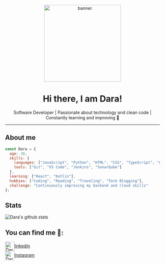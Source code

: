 <!-- Header Image or Banner -->
<p align="center">
  <img src="https://github.com/user-attachments/assets/92de7897-ce82-4d80-b285-820800278dad" alt="banner" width="250" height="250"/>
</p>

<!-- Main Title -->
<h1 align="center">Hi there, I am Dara!</h1>

<!-- Short description -->
<p align="center">Software Developer | Passionate about technology and clean code | Constantly learning and improving 🚀</p>

---

<!-- About Me Section with code block -->
## About me

```javascript
const Dara = {
  age: 26,
  skills: {
    languages: ["JavaScript", "Python", "HTML", "CSS", "TypeScript", "C#"],
    tools: ["Git", "VS Code", "Jenkins", "SonarQube"]
  },
  learning: ["React", "Kotlin"],
  hobbies: ["Coding", "Reading", "Traveling", "Tech Blogging"],
  challenge: "Continuously improving my backend and cloud skills"
};

```

## Stats
![Dara's github stats](https://github-readme-stats.vercel.app/api?username=daraland98)

## You can find me :round_pushpin::  
<a href="https://linkedin.com/in/dara-andrés-lópez-934a66326/" target="blank"><img align="center" src="https://cdn-icons-png.flaticon.com/512/145/145807.png" alt="Dara Andrés López" height="30" width="30" />linkedin</a>  
<a href="https://instagram.com/darashorizont/" target="blank"><img align="center" src="https://w7.pngwing.com/pngs/154/848/png-transparent-instagram-photo-materia-social-icon.png" alt="Dara Andrés López" height="30" width="30" />Instagram</a>  

